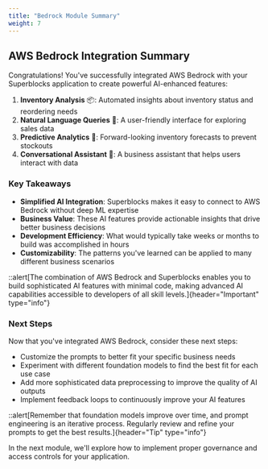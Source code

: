 ```yaml
---
title: "Bedrock Module Summary"
weight: 7
---
```


## AWS Bedrock Integration Summary

Congratulations! You've successfully integrated AWS Bedrock with your Superblocks application to create powerful AI-enhanced features:

1. **Inventory Analysis** 📦: Automated insights about inventory status and reordering needs
2. **Natural Language Queries** 💬: A user-friendly interface for exploring sales data
3. **Predictive Analytics** 🔮: Forward-looking inventory forecasts to prevent stockouts
4. **Conversational Assistant** 🤖: A business assistant that helps users interact with data

### Key Takeaways

- **Simplified AI Integration**: Superblocks makes it easy to connect to AWS Bedrock without deep ML expertise
- **Business Value**: These AI features provide actionable insights that drive better business decisions
- **Development Efficiency**: What would typically take weeks or months to build was accomplished in hours
- **Customizability**: The patterns you've learned can be applied to many different business scenarios

::alert[The combination of AWS Bedrock and Superblocks enables you to build sophisticated AI features with minimal code, making advanced AI capabilities accessible to developers of all skill levels.]{header="Important" type="info"}

### Next Steps

Now that you've integrated AWS Bedrock, consider these next steps:

- Customize the prompts to better fit your specific business needs
- Experiment with different foundation models to find the best fit for each use case
- Add more sophisticated data preprocessing to improve the quality of AI outputs
- Implement feedback loops to continuously improve your AI features

::alert[Remember that foundation models improve over time, and prompt engineering is an iterative process. Regularly review and refine your prompts to get the best results.]{header="Tip" type="info"}

In the next module, we'll explore how to implement proper governance and access controls for your application.
